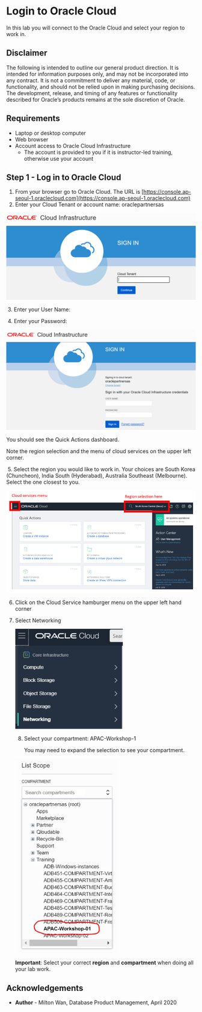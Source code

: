 # Login to Oracle Cloud #

In this lab you will connect to the Oracle Cloud and select your region to work in.

## Disclaimer ##
The following is intended to outline our general product direction. It is intended for information purposes only, and may not be incorporated into any contract. It is not a commitment to deliver any material, code, or functionality, and should not be relied upon in making purchasing decisions. The development, release, and timing of any features or functionality described for Oracle’s products remains at the sole discretion of Oracle.

## Requirements ##

- Laptop or desktop computer
- Web browser
- Account access to Oracle Cloud Infrastructure
  - The account is provided to you if it is instructor-led training, otherwise use your account 

## Step 1 - Log in to Oracle Cloud ##

1. From your browser go to Oracle Cloud. The URL is [https://console.ap-seoul-1.oraclecloud.com](https://console.ap-seoul-1.oraclecloud.com)
2. Enter your Cloud Tenant or account name:  oraclepartnersas

<img src="./images/cloud-sign-in-2.PNG" style="zoom:50%;" />



​	3. Enter your User Name:  

​	4. Enter your Password:  

<img src="./images/username-signin-2.PNG" style="zoom:50%;" />



You should see the Quick Actions dashboard.

Note the region selection and the menu of cloud services on the upper left corner.

​	5. Select the region you would like to work in.  Your choices are South Korea (Chuncheon), India South (Hyderabad),  Australia Southeast (Melbourne).  Select the one closest to you.

![](./images/menu-and-region-selection.PNG)

 6. Click on the Cloud Service hamburger menu on the upper left hand corner

 7. Select Networking

    <img src="./images/networking.PNG" style="zoom:80%;" />

    

	8. Select your compartment: APAC-Workshop-1

       You may need to expand the selection to see your compartment.

     <img src="./images/compartment.PNG" style="zoom:80%;" />

     

    **Important**: Select your correct **region** and **compartment** when doing all your lab work.
    
     

## Acknowledgements ##

- **Author** - Milton Wan, Database Product Management, April 2020

